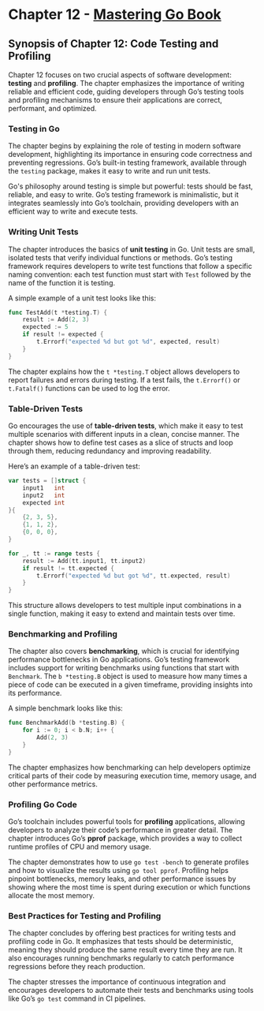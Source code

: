 # Chapter 12 - [Mastering Go Book](https://packt.link/rUETq)

## Synopsis of Chapter 12: Code Testing and Profiling

Chapter 12 focuses on two crucial aspects of software development: **testing** and **profiling**. The chapter emphasizes the importance of writing reliable and efficient code, guiding developers through Go’s testing tools and profiling mechanisms to ensure their applications are correct, performant, and optimized.

### **Testing in Go**

The chapter begins by explaining the role of testing in modern software development, highlighting its importance in ensuring code correctness and preventing regressions. Go’s built-in testing framework, available through the `testing` package, makes it easy to write and run unit tests.

Go's philosophy around testing is simple but powerful: tests should be fast, reliable, and easy to write. Go’s testing framework is minimalistic, but it integrates seamlessly into Go’s toolchain, providing developers with an efficient way to write and execute tests.

### **Writing Unit Tests**

The chapter introduces the basics of **unit testing** in Go. Unit tests are small, isolated tests that verify individual functions or methods. Go’s testing framework requires developers to write test functions that follow a specific naming convention: each test function must start with `Test` followed by the name of the function it is testing.

A simple example of a unit test looks like this:

```go
func TestAdd(t *testing.T) {
    result := Add(2, 3)
    expected := 5
    if result != expected {
        t.Errorf("expected %d but got %d", expected, result)
    }
}
```

The chapter explains how the `t *testing.T` object allows developers to report failures and errors during testing. If a test fails, the `t.Errorf()` or `t.Fatalf()` functions can be used to log the error.

### **Table-Driven Tests**

Go encourages the use of **table-driven tests**, which make it easy to test multiple scenarios with different inputs in a clean, concise manner. The chapter shows how to define test cases as a slice of structs and loop through them, reducing redundancy and improving readability.

Here’s an example of a table-driven test:

```go
var tests = []struct {
    input1   int
    input2   int
    expected int
}{
    {2, 3, 5},
    {1, 1, 2},
    {0, 0, 0},
}

for _, tt := range tests {
    result := Add(tt.input1, tt.input2)
    if result != tt.expected {
        t.Errorf("expected %d but got %d", tt.expected, result)
    }
}
```

This structure allows developers to test multiple input combinations in a single function, making it easy to extend and maintain tests over time.

### **Benchmarking and Profiling**

The chapter also covers **benchmarking**, which is crucial for identifying performance bottlenecks in Go applications. Go’s testing framework includes support for writing benchmarks using functions that start with `Benchmark`. The `b *testing.B` object is used to measure how many times a piece of code can be executed in a given timeframe, providing insights into its performance.

A simple benchmark looks like this:

```go
func BenchmarkAdd(b *testing.B) {
    for i := 0; i < b.N; i++ {
        Add(2, 3)
    }
}
```

The chapter emphasizes how benchmarking can help developers optimize critical parts of their code by measuring execution time, memory usage, and other performance metrics.

### **Profiling Go Code**

Go’s toolchain includes powerful tools for **profiling** applications, allowing developers to analyze their code’s performance in greater detail. The chapter introduces Go’s **pprof** package, which provides a way to collect runtime profiles of CPU and memory usage.

The chapter demonstrates how to use `go test -bench` to generate profiles and how to visualize the results using `go tool pprof`. Profiling helps pinpoint bottlenecks, memory leaks, and other performance issues by showing where the most time is spent during execution or which functions allocate the most memory.

### **Best Practices for Testing and Profiling**

The chapter concludes by offering best practices for writing tests and profiling code in Go. It emphasizes that tests should be deterministic, meaning they should produce the same result every time they are run. It also encourages running benchmarks regularly to catch performance regressions before they reach production.

The chapter stresses the importance of continuous integration and encourages developers to automate their tests and benchmarks using tools like Go’s `go test` command in CI pipelines.